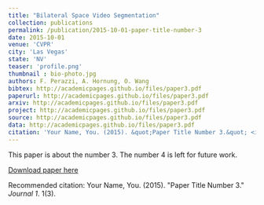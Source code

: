 ```yaml
---
title: "Bilateral Space Video Segmentation"
collection: publications
permalink: /publication/2015-10-01-paper-title-number-3
date: 2015-10-01
venue: 'CVPR'
city: 'Las Vegas'
state: 'NV'
teaser: 'profile.png'
thumbnail : bio-photo.jpg
authors: F. Perazzi, A. Hornung, O. Wang
bibtex: http://academicpages.github.io/files/paper3.pdf
paperurl: http://academicpages.github.io/files/paper3.pdf
arxiv: http://academicpages.github.io/files/paper3.pdf
project: http://academicpages.github.io/files/paper3.pdf
source: http://academicpages.github.io/files/paper3.pdf
data: http://academicpages.github.io/files/paper3.pdf
citation: 'Your Name, You. (2015). &quot;Paper Title Number 3.&quot; <i>Journal 1</i>. 1(3).'
---
```

This paper is about the number 3. The number 4 is left for future work.

[Download paper here](http://academicpages.github.io/files/paper3.pdf)

Recommended citation: Your Name, You. (2015). "Paper Title Number 3." <i>Journal 1</i>. 1(3).